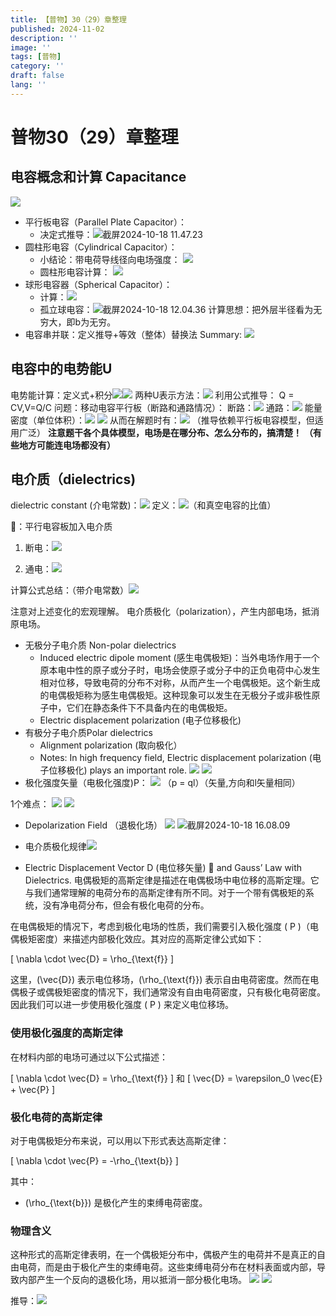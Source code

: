```yaml
---
title: 【普物】30（29）章整理
published: 2024-11-02
description: ''
image: ''
tags: [普物]
category: ''
draft: false 
lang: ''
---
```

# 普物30（29）章整理
## 电容概念和计算 Capacitance
![](/media/17292228195319/17292229376631.png)

* 平行板电容（Parallel Plate Capacitor）：
    * 决定式推导：![截屏2024-10-18 11.47.23](/media/17292228195319/%E6%88%AA%E5%B1%8F2024-10-18%2011.47.23.png)
* 圆柱形电容（Cylindrical Capacitor）：
    * 小结论：带电荷导线径向电场强度：
        ![](/media/17292228195319/17292238622260.png)
    * 圆柱形电容计算：
    ![](/media/17292228195319/17292240849491.png)
* 球形电容器（Spherical Capacitor）：
    * 计算：![](/media/17292228195319/17292241522862.png)
    * 孤立球电容：![截屏2024-10-18 12.04.36](/media/17292228195319/%E6%88%AA%E5%B1%8F2024-10-18%2012.04.36.png)
    计算思想：把外层半径看为无穷大，即b为无穷。
* 电容串并联：定义推导+等效（整体）替换法
Summary:
![](/media/17292228195319/17292286412327.png)

## 电容中的电势能U
电势能计算：定义式+积分![](/media/17292228195319/17292297516363.png)![](/media/17292228195319/17292297625310.png)
两种U表示方法：![](/media/17292228195319/17292299255783.png)
    利用公式推导：
    Q = CV,V=Q/C 
问题：移动电容平行板（断路和通路情况）：
断路：![](/media/17292228195319/17292300684270.png)
通路：![](/media/17292228195319/17292301071321.png)
能量密度（单位体积）：![](/media/17292228195319/17292304149075.png)
![](/media/17292228195319/17292305015775.png)
从而在解题时有：![](/media/17292228195319/17292305823136.png)
（推导依赖平行板电容模型，但适用广泛）
**注意题干各个具体模型，电场是在哪分布、怎么分布的，搞清楚！**
**（有些地方可能连电场都没有）**
## 电介质（dielectrics)
dielectric constant (介电常数)：![](/media/17292228195319/17292313075985.png)
定义：![](/media/17292228195319/17292313891221.png)（和真空电容的比值）

🌰：平行电容板加入电介质
1. 断电：![](/media/17292228195319/17292315391377.png)

2. 通电：![](/media/17292228195319/17292316119247.png)


计算公式总结：（带介电常数）![](/media/17292228195319/17292316568786.png)

注意对上述变化的宏观理解。
电介质极化（polarization），产生内部电场，抵消原电场。
* 无极分子电介质 Non-polar dielectrics
    * Induced electric dipole moment (感生电偶极矩)：当外电场作用于一个原本电中性的原子或分子时，电场会使原子或分子中的正负电荷中心发生相对位移，导致电荷的分布不对称，从而产生一个电偶极矩。这个新生成的电偶极矩称为感生电偶极矩。这种现象可以发生在无极分子或非极性原子中，它们在静态条件下不具备内在的电偶极矩。
    * Electric displacement polarization (电子位移极化)
* 有极分子电介质Polar dielectrics
    * Alignment polarization (取向极化）
    * Notes: In high frequency field, Electric displacement polarization (电子位移极化) plays an important role. 
![](/media/17291428769621/3.png)
![](/media/17292228195319/17292322898693.png)
* 极化强度矢量（电极化强度)P：
  ![](/media/17292228195319/17292325553434.png)
（p = ql）（矢量,方向和l矢量相同）

1个难点：
![](/media/17292228195319/17292336621184.png)
![](/media/17292228195319/17292336906956.png)

* Depolarization Field （退极化场）
![](/media/17292228195319/17292337590797.png)
![截屏2024-10-18 16.08.09](/media/17292228195319/%E6%88%AA%E5%B1%8F2024-10-18%2016.08.09.png)


* 电介质极化规律![](/media/17292228195319/17292349188839.png)

* Electric Displacement Vector D (电位移矢量)            and Gauss’ Law with Dielectrics.
电偶极矩的高斯定律是描述在电偶极场中电位移的高斯定理。它与我们通常理解的电荷分布的高斯定律有所不同。对于一个带有偶极矩的系统，没有净电荷分布，但会有极化电荷的分布。

在电偶极矩的情况下，考虑到极化电场的性质，我们需要引入极化强度 \( P \)（电偶极矩密度）来描述内部极化效应。其对应的高斯定律公式如下：

\[
\nabla \cdot \vec{D} = \rho_{\text{f}}
\]

这里，\(\vec{D}\) 表示电位移场，\(\rho_{\text{f}}\) 表示自由电荷密度。然而在电偶极子或偶极矩密度的情况下，我们通常没有自由电荷密度，只有极化电荷密度。因此我们可以进一步使用极化强度 \( P \) 来定义电位移场。

### 使用极化强度的高斯定律

在材料内部的电场可通过以下公式描述：

\[
\nabla \cdot \vec{D} = \rho_{\text{f}}
\]
和
\[
\vec{D} = \varepsilon_0 \vec{E} + \vec{P}
\]

### 极化电荷的高斯定律

对于电偶极矩分布来说，可以用以下形式表达高斯定律：

\[
\nabla \cdot \vec{P} = -\rho_{\text{b}}
\]

其中：
- \(\rho_{\text{b}}\) 是极化产生的束缚电荷密度。
  
### 物理含义

这种形式的高斯定律表明，在一个偶极矩分布中，偶极产生的电荷并不是真正的自由电荷，而是由于极化产生的束缚电荷。这些束缚电荷分布在材料表面或内部，导致内部产生一个反向的退极化场，用以抵消一部分极化电场。
![](/media/17292228195319/17292351075661.png)
![](/media/17292228195319/17292352945659.png)

推导：![](/media/17292228195319/17292360680028.png)

